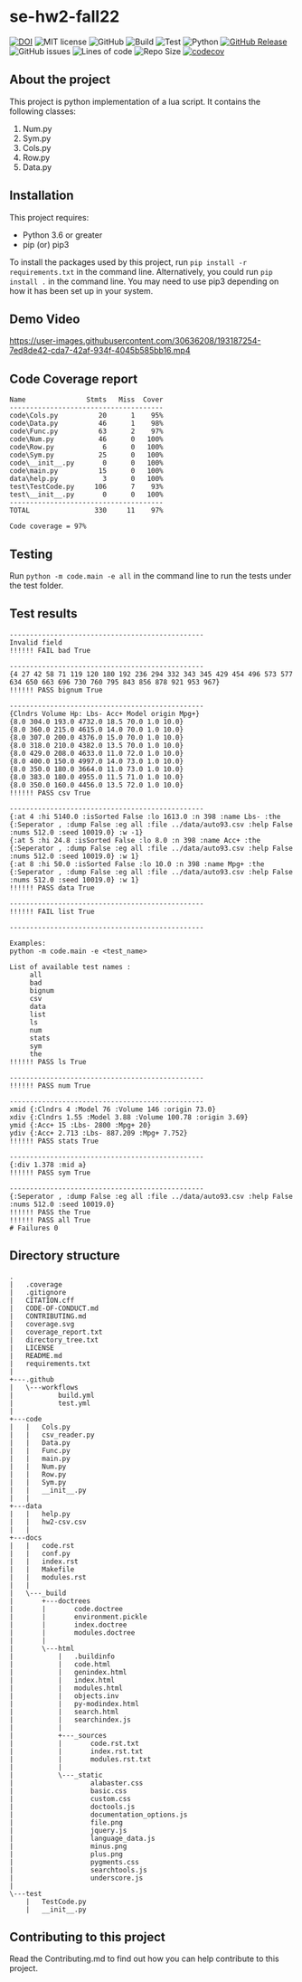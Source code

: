 # se-hw2-fall22

[![DOI](https://zenodo.org/badge/DOI/10.5281/zenodo.7113804.svg)](https://doi.org/10.5281/zenodo.7113804)
![MIT license](https://img.shields.io/badge/License-MIT-green.svg)
![GitHub](https://img.shields.io/badge/Language-Python-blue.svg)
![Build](https://github.com/ekanshsinghal/se-hw2-fall22/actions/workflows/build.yml/badge.svg?maxAge=10000)
![Test](https://github.com/ekanshsinghal/se-hw2-fall22/actions/workflows/test.yml/badge.svg?maxAge=10000)
![Python](https://img.shields.io/badge/python-v3.8+-yellow.svg)
[![GitHub Release](https://img.shields.io/github/release/ekanshsinghal/se-hw2-fall22)](https://github.com/ekanshsinghal/se-hw2-fall22/releases/)
![GitHub issues](https://img.shields.io/github/issues/ekanshsinghal/se-hw2-fall22)
![Lines of code](https://img.shields.io/tokei/lines/github/ekanshsinghal/se-hw2-fall22)
![Repo Size](https://img.shields.io/github/repo-size/ekanshsinghal/se-hw2-fall22?color=brightgreen)
[![codecov](https://codecov.io/gh/ekanshsinghal/se-hw2-fall22/branch/main/graph/badge.svg?token=9awZ8cDbJ7&maxAge=10000)](https://codecov.io/gh/ekanshsinghal/se-hw2-fall22)


## About the project

This project is python implementation of a lua script. It contains the following classes:
1. Num.py
2. Sym.py
3. Cols.py
4. Row.py
5. Data.py

## Installation
This project requires:
 - Python 3.6 or greater
 - pip (or) pip3
 
 To install the packages used by this project, run ```pip install -r requirements.txt``` in the command line. Alternatively, you could run ```pip install .``` in the command line. You may need to use pip3 depending on how it has been set up in your system.
 

## Demo Video 
https://user-images.githubusercontent.com/30636208/193187254-7ed8de42-cda7-42af-934f-4045b585bb16.mp4


## Code Coverage report

```
Name               Stmts   Miss  Cover
--------------------------------------
code\Cols.py          20      1    95%
code\Data.py          46      1    98%
code\Func.py          63      2    97%
code\Num.py           46      0   100%
code\Row.py            6      0   100%
code\Sym.py           25      0   100%
code\__init__.py       0      0   100%
code\main.py          15      0   100%
data\help.py           3      0   100%
test\TestCode.py     106      7    93%
test\__init__.py       0      0   100%
--------------------------------------
TOTAL                330     11    97%

Code coverage = 97%
```

## Testing
Run ```python -m code.main -e all``` in the command line to run the tests under the test folder.

## Test results
```
------------------------------------------------
Invalid field
!!!!!! FAIL bad True

------------------------------------------------
{4 27 42 58 71 119 120 180 192 236 294 332 343 345 429 454 496 573 577 634 650 663 696 730 760 795 843 856 878 921 953 967}
!!!!!! PASS bignum True

------------------------------------------------
{Clndrs Volume Hp: Lbs- Acc+ Model origin Mpg+}
{8.0 304.0 193.0 4732.0 18.5 70.0 1.0 10.0}
{8.0 360.0 215.0 4615.0 14.0 70.0 1.0 10.0}
{8.0 307.0 200.0 4376.0 15.0 70.0 1.0 10.0}
{8.0 318.0 210.0 4382.0 13.5 70.0 1.0 10.0}
{8.0 429.0 208.0 4633.0 11.0 72.0 1.0 10.0}
{8.0 400.0 150.0 4997.0 14.0 73.0 1.0 10.0}
{8.0 350.0 180.0 3664.0 11.0 73.0 1.0 10.0}
{8.0 383.0 180.0 4955.0 11.5 71.0 1.0 10.0}
{8.0 350.0 160.0 4456.0 13.5 72.0 1.0 10.0}
!!!!!! PASS csv True

------------------------------------------------
{:at 4 :hi 5140.0 :isSorted False :lo 1613.0 :n 398 :name Lbs- :the {:Seperator , :dump False :eg all :file ../data/auto93.csv :help False :nums 512.0 :seed 10019.0} :w -1}
{:at 5 :hi 24.8 :isSorted False :lo 8.0 :n 398 :name Acc+ :the {:Seperator , :dump False :eg all :file ../data/auto93.csv :help False :nums 512.0 :seed 10019.0} :w 1}
{:at 8 :hi 50.0 :isSorted False :lo 10.0 :n 398 :name Mpg+ :the {:Seperator , :dump False :eg all :file ../data/auto93.csv :help False :nums 512.0 :seed 10019.0} :w 1}
!!!!!! PASS data True

------------------------------------------------
!!!!!! FAIL list True

------------------------------------------------

Examples: 
python -m code.main -e <test_name>

List of available test names : 
	 all
	 bad
	 bignum
	 csv
	 data
	 list
	 ls
	 num
	 stats
	 sym
	 the
!!!!!! PASS ls True

------------------------------------------------
!!!!!! PASS num True

------------------------------------------------
xmid {:Clndrs 4 :Model 76 :Volume 146 :origin 73.0}
xdiv {:Clndrs 1.55 :Model 3.88 :Volume 100.78 :origin 3.69}
ymid {:Acc+ 15 :Lbs- 2800 :Mpg+ 20}
ydiv {:Acc+ 2.713 :Lbs- 887.209 :Mpg+ 7.752}
!!!!!! PASS stats True

------------------------------------------------
{:div 1.378 :mid a}
!!!!!! PASS sym True

------------------------------------------------
{:Seperator , :dump False :eg all :file ../data/auto93.csv :help False :nums 512.0 :seed 10019.0}
!!!!!! PASS the True
!!!!!! PASS all True
# Failures 0
```
 
## Directory structure
    .
    |   .coverage
    |   .gitignore
    |   CITATION.cff
    |   CODE-OF-CONDUCT.md
    |   CONTRIBUTING.md
    |   coverage.svg
    |   coverage_report.txt
    |   directory_tree.txt
    |   LICENSE
    |   README.md
    |   requirements.txt
    |   
    +---.github
    |   \---workflows
    |           build.yml
    |           test.yml
    |           
    +---code
    |   |   Cols.py
    |   |   csv_reader.py
    |   |   Data.py
    |   |   Func.py
    |   |   main.py
    |   |   Num.py
    |   |   Row.py
    |   |   Sym.py
    |   |   __init__.py
    |   |
    +---data
    |   |   help.py
    |   |   hw2-csv.csv
    |   |         
    +---docs
    |   |   code.rst
    |   |   conf.py
    |   |   index.rst
    |   |   Makefile
    |   |   modules.rst
    |   |   
    |   \---_build
    |       +---doctrees
    |       |       code.doctree
    |       |       environment.pickle
    |       |       index.doctree
    |       |       modules.doctree
    |       |       
    |       \---html
    |           |   .buildinfo
    |           |   code.html
    |           |   genindex.html
    |           |   index.html
    |           |   modules.html
    |           |   objects.inv
    |           |   py-modindex.html
    |           |   search.html
    |           |   searchindex.js
    |           |   
    |           +---_sources
    |           |       code.rst.txt
    |           |       index.rst.txt
    |           |       modules.rst.txt
    |           |       
    |           \---_static
    |                   alabaster.css
    |                   basic.css
    |                   custom.css
    |                   doctools.js
    |                   documentation_options.js
    |                   file.png
    |                   jquery.js
    |                   language_data.js
    |                   minus.png
    |                   plus.png
    |                   pygments.css
    |                   searchtools.js
    |                   underscore.js
    |                   
    \---test
        |   TestCode.py
        |   __init__.py


## Contributing to this project
Read the Contributing.md to find out how you can help contribute to this project.




